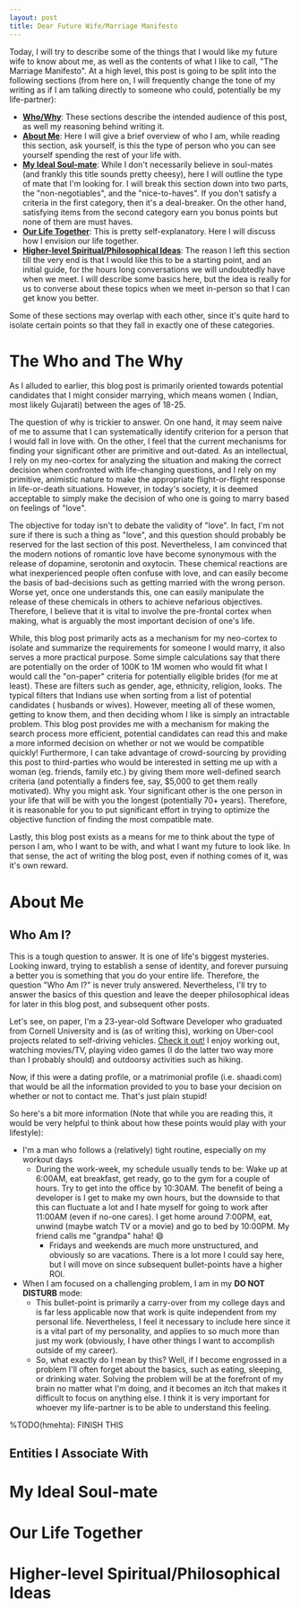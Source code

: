 ```yaml
---
layout: post
title: Dear Future Wife/Marriage Manifesto
---
```

Today, I will try to describe some of the things that I would like my future
wife to know about me, as well as the contents of what I like to call,
"The Marriage Manifesto". At a high level, this post is going to be split into
the following sections (from here on, I will frequently change the tone of my
writing as if I am talking directly to someone who could, potentially be my
life-partner):

* [__Who/Why__](#who/why): These sections describe the intended audience of this post, as well
my reasoning behind writing it.
* [__About Me__](#about-me): Here I will give a brief overview of who I am, while reading this
section, ask yourself, is this the type of person who you can see yourself
spending the rest of your life with.
* [__My Ideal Soul-mate__](#ideal-soul-mate): While I don't necessarily believe in soul-mates (and
frankly this title sounds pretty cheesy), here I will outline the type of mate
that I'm looking for. I will break this section down into two parts, the
"non-negotiables", and the "nice-to-haves". If you don't satisfy a criteria in
the first category, then it's a deal-breaker. On the other hand, satisfying
items from the second category earn you bonus points but none of them are
must haves.
* [__Our Life Together__](#life-togther): This is pretty self-explanatory. Here I will discuss how
I envision our life together.
* [__Higher-level Spiritual/Philosophical Ideas__](#philosophical-ideas): The reason I left this section
till the very end is that I would like this to be a starting point, and an
initial guide, for the hours long conversations we will undoubtedly have when
we meet. I will describe some basics here, but the idea is really for us to
converse about these topics when we meet in-person so that I can get know you
better.

Some of these sections may overlap with each other, since it's quite hard
to isolate certain points so that they fall in exactly one of these categories.

<a name="who/why"></a>The Who and The Why
===================

As I alluded to earlier, this blog post is primarily oriented towards
potential candidates that I might consider marrying, which means women (
Indian, most likely Gujarati) between the ages of 18-25.

The question of why is trickier to answer. On one hand, it may seem naive of
me to assume that I can systematically identify criterion for a person that
I would fall in love with. On the other, I feel that the current mechanisms
for finding your significant other are primitive and out-dated. As an
intellectual, I rely on my neo-cortex for analyzing the situation and making
the correct decision when confronted with life-changing questions, and I rely
on my primitive, animistic nature to make the appropriate flight-or-flight
response in life-or-death situations. However, in today's society, it is
deemed acceptable to simply make the decision of who one is going to marry
based on feelings of "love".

The objective for today isn't to debate the validity of "love". In fact, I'm
not sure if there is such a thing as "love", and this question should probably
be reserved for the last section of this post. Nevertheless, I am convinced
that the modern notions of romantic love have become synonymous with the
release of dopamine, serotonin and oxytocin. These chemical reactions are what inexperienced people
often confuse with love, and can easily become the basis of bad-decisions such
as getting married with the wrong person. Worse yet, once one understands
this, one can easily manipulate the release of these chemicals in others to
achieve nefarious objectives. Therefore, I believe that it is vital to involve
the pre-frontal cortex when making, what is arguably the most important
decision of one's life.

While, this blog post primarily acts as a mechanism for my neo-cortex to
isolate and summarize the requirements for someone I would marry, it also
serves a more practical purpose. Some simple calculations say that there are
potentially on the order of 100K to 1M women who would fit what I would call
the "on-paper" criteria for potentially eligible brides (for me at least).
These are filters such as gender, age, ethnicity, religion, looks. The typical
filters that Indians use when sorting from a list of potential candidates (
husbands or wives). However, meeting all of these women, getting to know them,
and then deciding whom I like is simply an intractable problem. This blog post
provides me with a mechanism for making the search process more efficient,
potential candidates can read this and make a more informed decision on whether
or not we would be compatible quickly! Furthermore, I can take advantage of
crowd-sourcing by providing this post to third-parties who would be interested
in setting me up with a woman (eg. friends, family etc.) by giving them more
well-defined search criteria (and potentially a finders fee, say, $5,000 to get
them really motivated). Why you might ask. Your significant other is the one
person in your life that will be with you the longest (potentially 70+ years).
Therefore, it is reasonable for you to put significant effort in trying to
optimize the objective function of finding the most compatible mate.

Lastly, this blog post exists as a means for me to think about the type of
person I am, who I want to be with, and what I want my future to look like.
In that sense, the act of writing the blog post, even if nothing comes of it,
was it's own reward.


<a name="about-me"></a>About Me
========

Who Am I?
---------

This is a tough question to answer. It is one of life's biggest mysteries.
Looking inward, trying to establish a sense of identity, and forever pursuing
a better you is something that you do your entire life. Therefore, the
question "Who Am I?" is never truly answered. Nevertheless, I'll try to
answer the basics of this question and leave the deeper philosophical ideas for
later in this blog post, and subsequent other posts.

Let's see, on paper, I'm a 23-year-old Software Developer who graduated from
Cornell University and is (as of writing this), working on Uber-cool projects
related to self-driving vehicles. [Check it out!](https://www.uberatc.com)
I enjoy working out, watching movies/TV, playing video games (I do the latter
two way more than I probably should) and outdoorsy activities such as hiking.

Now, if this were a dating profile, or a matrimonial profile (i.e. shaadi.com)
that would be all the information provided to you to base your decision on
whether or not to contact me. That's just plain stupid!

So here's a bit more information (Note that while you are reading this, it would
be very helpful to think about how these points would play with your lifestyle):

* I'm a man who follows a (relatively) tight routine, especially on my workout days
  - During the work-week, my schedule usually tends to be: Wake up at 6:00AM, eat
  breakfast, get ready, go to the gym for a couple of hours. Try to get into the
  office by 10:30AM. The benefit of being a developer is I get to make my own
  hours, but the downside to that this can fluctuate a lot and I hate myself for
  going to work after 11:00AM (even if no-one cares). I get home around 7:00PM,
  eat, unwind (maybe watch TV or a movie) and go to bed by 10:00PM. My friend
  calls me "grandpa" haha! :smile:
    - Fridays and weekends are much more unstructured, and obviously so are
    vacations. There is a lot more I could say here, but I will move on since
    subsequent bullet-points have a higher ROI.
* When I am focused on a challenging problem, I am in my __DO NOT DISTURB__ mode:
  - This bullet-point is primarily
  a carry-over from my college days and is far less applicable now that
  work is quite independent from my personal life. Nevertheless, I feel it
  necessary to include here since it is a vital part of my personality, and
  applies to so much more than just my work (obviously, I have other things
  I want to accomplish outside of my career).
  - So, what exactly do I mean by this? Well, if I become engrossed in a problem
  I'll often forget about the basics, such as eating, sleeping, or drinking water.
  Solving the problem will be at the forefront of my brain no matter what I'm
  doing, and it becomes an itch that makes it difficult to focus on anything else.
  I think it is very important for whoever my life-partner is to be able to
  understand this feeling.

%TODO(hmehta): FINISH THIS

Entities I Associate With
-------------------------



<a name="ideal-soul-mate"></a>My Ideal Soul-mate
=================



<a name="life-together"></a>Our Life Together
=================




<a name="philosophical-ideas"></a>Higher-level Spiritual/Philosophical Ideas
=======================================















